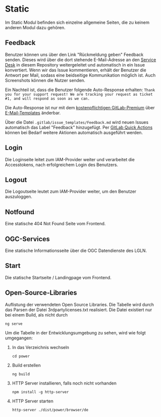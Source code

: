 # Static

Im Static Modul befinden sich einzelne allgemeine Seiten, die zu keinem anderen Modul dazu gehören.


## Feedback

Benutzer können uns über den Link "Rückmeldung geben" Feedback senden.
Dieses wird über die dort stehende E-Mail-Adresse an den [Service Desk](https://gitlab.com/lgln/power.ni/power-frontend/-/issues/service_desk) in diesem Repository weitergeleitet und automatisch in ein Issue konvertiert.
Wenn wir das Issue kommentieren, erhält der Benutzer die Antwort per Mail, sodass eine beidseitige Kommunikation möglich ist.
Auch Screenshots können die Nutzer senden.

Ein Nachteil ist, dass die Benutzer folgende Auto-Response erhalten: `Thank you for your support request! We are tracking your request as ticket #1, and will respond as soon as we can.`

Die Auto-Response ist nur mit dem [kostenpflichtigen GitLab-Premium](https://about.gitlab.com/pricing/) über [E-Mail-Templates](https://gitlab.com/help/user/project/service_desk#using-customized-email-templates) änderbar.

Über die Datei `.gitlab/issue_templates/Feedback.md` wird neuen Issues automatisch das Label "Feedback" hinzugefügt.
Per [GitLab Quick Actions](https://docs.gitlab.com/ee/user/project/quick_actions.html) können bei Bedarf weitere Aktionen automatisch ausgeführt werden.


## Login

Die Loginseite leitet zum IAM-Provider weiter und verarbeitet die Accesstokens, nach erfolgreichem Login des Benutzers.


## Logout

Die Logoutseite leutet zum IAM-Provider weiter, um den Benutzer auszuloggen.


## Notfound

Eine statische 404 Not Found Seite vom Frontend.


## OGC-Services

Eine statische Informationsseite über die OGC Datendienste des LGLN.


## Start

Die statische Startseite / Landingpage vom Frontend.


## Open-Source-Libraries

Auflistung der verwendeten Open Source Libraries. Die Tabelle wird durch das Parsen der Datei 3rdpartylicenses.txt realisiert. Die Datei existiert nur bei einem Build, als nicht durch
   ```
   ng serve
   ```
Um die Tabelle in der Entwicklungsumgebung zu sehen, wird wie folgt umgegangen:

1. In das Verzeichnis wechseln   
   ```
   cd power
   ```   
2. Build erstellen
   ```
   ng build
   ```
3. HTTP Server installieren, falls noch nicht vorhanden
   ```
   npm install -g http-server
   ```
4. HTTP Server starten
   ```
   http-server ./dist/power/browser/de
   ```

